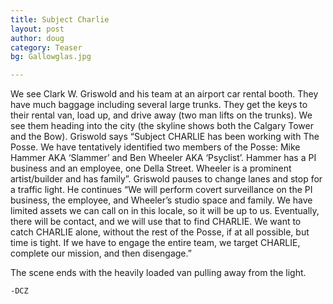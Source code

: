 ```yaml
---
title: Subject Charlie
layout: post
author: doug
category: Teaser
bg: Gallowglas.jpg

---
```


We see Clark W. Griswold and his team at an airport car rental booth. They have much 
baggage including several large trunks. They get the keys to their rental van, load up, 
and drive away (two man lifts on the trunks).<!--more--> We see them heading into the city 
(the skyline shows both the Calgary Tower and the Bow). Griswold says “Subject CHARLIE has 
been working with The Posse. We have tentatively identified two members of the Posse: Mike 
Hammer AKA ‘Slammer’ and Ben Wheeler AKA ‘Psyclist’. Hammer has a PI business and an 
employee, one Della Street. Wheeler is a prominent artist/builder and has family”. 
Griswold pauses to change lanes and stop for a traffic light. He continues “We will 
perform covert surveillance on the PI business, the employee, and Wheeler’s studio space 
and family. We have limited assets we can call on in this locale, so it will be up to us. 
Eventually, there will be contact, and we will use that to find CHARLIE. We want to catch 
CHARLIE alone, without the rest of the Posse, if at all possible, but time is tight. If we 
have to engage the entire team, we target CHARLIE, complete our mission, and then 
disengage.”

The scene ends with the heavily loaded van pulling away from the light.

    -DCZ